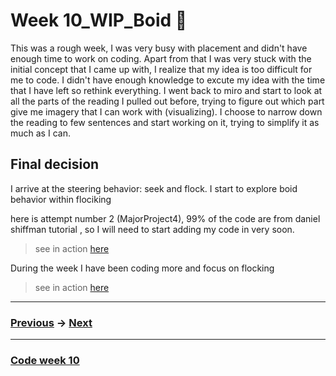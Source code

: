 # Week 10_WIP_Boid :thinking:

This was a rough week, I was very busy with placement and didn't have enough time to work on coding. Apart from that I was very stuck with the initial concept that I came up with, I realize that my idea is too difficult for me to code. I didn't have enough knowledge to excute my idea with the time that I have left so rethink everything. I went back to miro and start to look at all the parts of the reading I pulled out before, trying to figure out which part give me imagery that I can work with (visualizing). I choose to narrow down the reading to few sentences and start working on it, trying to simplify it as much as I can.

## Final decision

I arrive at the steering behavior: seek and flock. I start to explore boid behavior within flociking 

here is attempt number 2 (MajorProject4), 99% of the code are from daniel shiffman tutorial , so I will need to start adding my code in very soon. 

> see in action [here](http://127.0.0.1:8885/)

During the week I have been coding more and focus on flocking

> see in action [here](https://napasornc.github.io/c0dew0rd/processing/MajorProjectFlocking3)

-------------------------------------------------
### [Previous](https://github.com/napasornc/c0dew0rd/tree/master/week%2009) -> [Next](https://github.com/napasornc/c0dew0rd/tree/master/week%2011) 
-------------------------------------------------
### [Code week 10]() 
